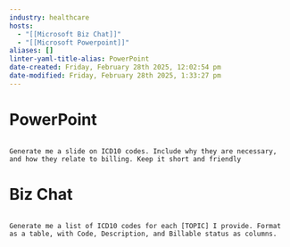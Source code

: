 ```yaml
---
industry: healthcare
hosts:
  - "[[Microsoft Biz Chat]]"
  - "[[Microsoft Powerpoint]]"
aliases: []
linter-yaml-title-alias: PowerPoint
date-created: Friday, February 28th 2025, 12:02:54 pm
date-modified: Friday, February 28th 2025, 1:33:27 pm
---
```


# PowerPoint

``` prompt

Generate me a slide on ICD10 codes. Include why they are necessary, and how they relate to billing. Keep it short and friendly
```

# Biz Chat

``` prompt

Generate me a list of ICD10 codes for each [TOPIC] I provide. Format as a table, with Code, Description, and Billable status as columns.
```